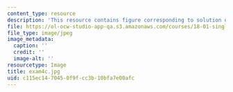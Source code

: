 ```yaml
---
content_type: resource
description: 'This resource contains figure corresponding to solution of exam #4.'
file: https://ol-ocw-studio-app-qa.s3.amazonaws.com/courses/18-01-single-variable-calculus-fall-2005/c115ec1470450f9fcc3b10bfa7e00afc_exam4c.jpg
file_type: image/jpeg
image_metadata:
  caption: ''
  credit: ''
  image-alt: ''
resourcetype: Image
title: exam4c.jpg
uid: c115ec14-7045-0f9f-cc3b-10bfa7e00afc
---
```


